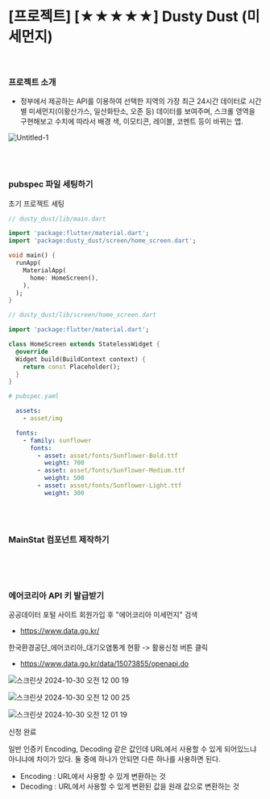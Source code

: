 # [프로젝트] [★★★★★] Dusty Dust (미세먼지)

<br>

### 프로젝트 소개

- 정부에서 제공하는 API를 이용하여 선택한 지역의 가장 최근 24시간 데이터로 시간별 미세먼지(이황산가스, 일산화탄소, 오존 등) 데이터를 보여주며, 스크롤 영역을 구현해보고 수치에 따라서 배경 색, 이모티콘, 레이블, 코멘트 등이 바뀌는 앱.

![Untitled-1](https://github.com/user-attachments/assets/625ab039-5a09-4d3c-9ece-8bd9777cb6b1)

<br>
<br>

### pubspec 파일 세팅하기

초기 프로젝트 세팅
```dart 
// dusty_dust/lib/main.dart

import 'package:flutter/material.dart';
import 'package:dusty_dust/screen/home_screen.dart';

void main() {
  runApp(
    MaterialApp(
      home: HomeScreen(),
    ),
  );
}
```

```dart
// dusty_dust/lib/screen/home_screen.dart

import 'package:flutter/material.dart';

class HomeScreen extends StatelessWidget {
  @override
  Widget build(BuildContext context) {
    return const Placeholder();
  }
}
```

```yaml
# pubspec.yaml

  assets:
    - asset/img

  fonts:
    - family: sunflower
      fonts:
        - asset: asset/fonts/Sunflower-Bold.ttf
          weight: 700
        - asset: asset/fonts/Sunflower-Medium.ttf
          weight: 500
        - asset: asset/fonts/Sunflower-Light.ttf
          weight: 300
```

<br>
<br>

### MainStat 컴포넌트 제작하기

```dart
```

<br>
<br>

### 에어코리아 API 키 발급받기

공공데이터 포털 사이트 회원가입 후 "에어코리아 미세먼지" 검색
- https://www.data.go.kr/

한국환경공단_에어코리아_대기오염통계 현황 -> 활용신청 버튼 클릭
- https://www.data.go.kr/data/15073855/openapi.do

![스크린샷 2024-10-30 오전 12 00 19](https://github.com/user-attachments/assets/01eceb7c-359b-4222-a731-a9701737381d)

![스크린샷 2024-10-30 오전 12 00 25](https://github.com/user-attachments/assets/585994f9-ee12-45a4-8f89-ede117aab2ac)

![스크린샷 2024-10-30 오전 12 01 19](https://github.com/user-attachments/assets/a95e8a13-9dab-49ae-a2ac-995de90cb1fb)

신청 완료

일반 인증키 Encoding, Decoding 같은 값인데 URL에서 사용할 수 있게 되어있느냐 아니냐에 차이가 있다. 둘 중에 하나가 안되면 다른 하나를 사용하면 된다.
- Encoding : URL에서 사용할 수 있게 변환하는 것
- Decoding : URL에서 사용할 수 있게 변환된 값을 원래 값으로 변환하는 것

<br>
<br>

### 